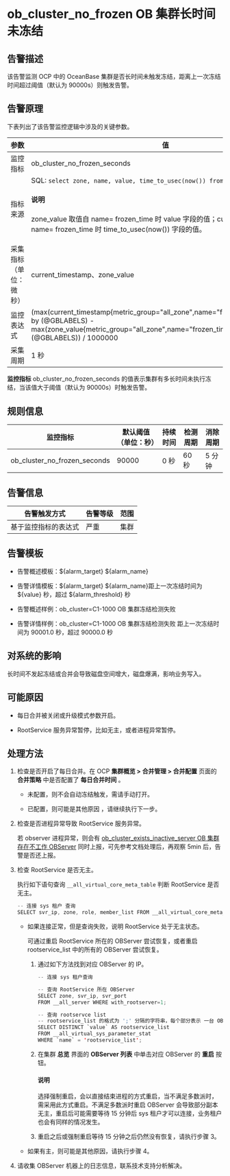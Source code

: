 ob_cluster_no_frozen OB 集群长时间未冻结
=====================================================



**告警描述**
-----------------------------

该告警监测 OCP 中的 OceanBase 集群是否长时间未触发冻结，距离上一次冻结时间超过阈值（默认为 90000s）则触发告警。

告警原理
-------------------------

下表列出了该告警监控逻辑中涉及的关键参数。


|     参数      |                                                                                                                                                                                   值                                                                                                                                                                                    |
|-------------|------------------------------------------------------------------------------------------------------------------------------------------------------------------------------------------------------------------------------------------------------------------------------------------------------------------------------------------------------------------------|
| 监控指标        | ob_cluster_no_frozen_seconds                                                                                                                                                                                                                                                                                                                                           |
| 指标来源        | SQL:  ```select zone, name, value, time_to_usec(now()) from __all_zone; ```  <main id="notice" type='explain'><h4>说明</h4><p>zone_value 取值自 name= frozen_time 时 value 字段的值；current_timestamp 取值自 name= frozen_time 时 time_to_usec(now()) 字段的值。</p></main>|
| 采集指标（单位：微秒） | current_timestamp、zone_value                                                                                                                                                                                                                                                                                                                                           |
| 监控表达式       | (max(current_timestamp{metric_group="all_zone",name="frozen_time",@LABELS}) by (@GBLABELS) - max(zone_value{metric_group="all_zone",name="frozen_time",@LABELS}) by (@GBLABELS)) / 1000000                                                                                                                                                                             |
| 采集周期        | 1 秒                                                                                                                                                                                                                                                                                                                                                                    |



**监控指标** ob_cluster_no_frozen_seconds 的值表示集群有多长时间未执行冻结，当该值大于阈值（默认为 90000s）时触发告警。

**规则信息**
-----------------------------



|             监控指标             | 默认阈值（单位：秒） | 持续时间 | 检测周期 | 消除周期 |
|------------------------------|------------|------|------|------|
| ob_cluster_no_frozen_seconds | 90000      | 0 秒  | 60 秒 | 5 分钟 |



**告警信息**
-----------------------------



|   告警触发方式   | 告警等级 | 范围 |
|------------|------|----|
| 基于监控指标的表达式 | 严重   | 集群 |



**告警模板**
-----------------------------

* 告警概述模板：${alarm_target} ${alarm_name}



* 告警详情模板：${alarm_target} ${alarm_name}距上一次冻结时间为 ${value} 秒，超过 ${alarm_threshold} 秒



* 告警概述样例：ob_cluster=C1-1000 OB 集群冻结检测失败



* 告警详情样例：ob_cluster=C1-1000 OB 集群冻结检测失败 距上一次冻结时间为 90001.0 秒，超过 90000.0 秒






**对系统的影响**
-------------------------------

长时间不发起冻结或合并会导致磁盘空间增大，磁盘爆满，影响业务写入。

**可能原因**
-----------------------------

* 每日合并被关闭或升级模式参数开启。



* RootService 服务异常暂停，比如无主，或者进程异常暂停。






**处理方法**
-----------------------------

1. 检查是否开启了每日合并。在 OCP **集群概览 \> 合并管理 \> 合并配置** 页面的 **合并策略** 中是否配置了 **每日合并时间** 。
   * 未配置，则不会自动冻结触发，需请手动打开。



   * 已配置，则可能是其他原因 ，请继续执行下一步。






2. 检查是否进程异常导致 RootService 服务异常。

   若 observer 进程异常，则会有 [ob_cluster_exists_inactive_server OB 集群存在不工作 OBServer](../200.ob-alert/300.ob_cluster_exists_inactive_server-ob-the-cluster-is-not-working.md) 同时上报，可先参考文档处理后，再观察 5min 后，告警是否还上报。


3. 检查 RootService 是否无主。

   执行如下语句查询 `__all_virtual_core_meta_table` 判断 RootService 是否无主。

   ```java
   -- 连接 sys 租户 查询
   SELECT svr_ip, zone, role, member_list FROM __all_virtual_core_meta_table;
   ```


   * 如果连接正常，但是查询失败，说明 RootService 处于无主状态。

     可通过重启 RootService 所在的 OBServer 尝试恢复，或者重启 rootservice_list 中的所有的 OBServer 尝试恢复。
     1. 通过如下方法找到对应 OBServer 的 IP。

        ```java
        -- 连接 sys 租户查询

        -- 查询 RootService 所在 OBServer
        SELECT zone, svr_ip, svr_port
        FROM __all_server WHERE with_rootserver=1;

        -- 查询 rootservce list
        -- rootservice_list 的格式为 ';' 分隔的字符串，每个部分表示 一台 OBServer
        SELECT DISTINCT `value` AS rootservice_list
        FROM __all_virtual_sys_parameter_stat
        WHERE `name` = 'rootservice_list';
        ```



     2. 在集群 **总览** 界面的 **OBServer 列表** 中单击对应 OBServer 的 **重启** 按钮。

        <main id="notice" type='explain'><h4>说明</h4><p>选择强制重启，会以直接结束进程的方式重启，当不满足多数派时，需采用此方式重启。不满足多数派时重启 OBServer 会导致部分副本无主，重启后可能需要等待 15 分钟后 sys 租户才可以连接，业务租户也会有同样的情况发生。</p></main>




     3. 重启之后或强制重启等待 15 分钟之后仍然没有恢复，请执行步骤 3。






   * 如果有主，则可能是其他原因，请执行步骤 4。






4. 请收集 OBServer 机器上的日志信息，联系技术支持分析解决。





